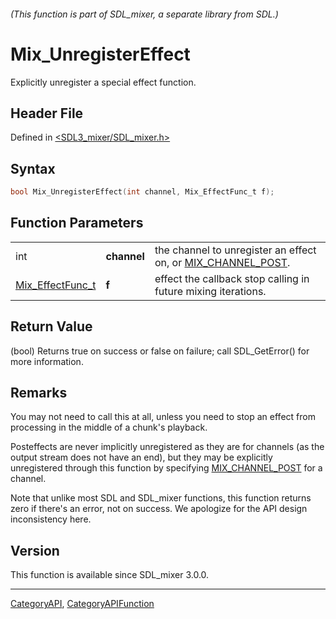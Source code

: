 ###### (This function is part of SDL_mixer, a separate library from SDL.)
# Mix_UnregisterEffect

Explicitly unregister a special effect function.

## Header File

Defined in [<SDL3_mixer/SDL_mixer.h>](https://github.com/libsdl-org/SDL_mixer/blob/main/include/SDL3_mixer/SDL_mixer.h)

## Syntax

```c
bool Mix_UnregisterEffect(int channel, Mix_EffectFunc_t f);
```

## Function Parameters

|                                      |             |                                                                                  |
| ------------------------------------ | ----------- | -------------------------------------------------------------------------------- |
| int                                  | **channel** | the channel to unregister an effect on, or [MIX_CHANNEL_POST](MIX_CHANNEL_POST). |
| [Mix_EffectFunc_t](Mix_EffectFunc_t) | **f**       | effect the callback stop calling in future mixing iterations.                    |

## Return Value

(bool) Returns true on success or false on failure; call SDL_GetError() for
more information.

## Remarks

You may not need to call this at all, unless you need to stop an effect
from processing in the middle of a chunk's playback.

Posteffects are never implicitly unregistered as they are for channels (as
the output stream does not have an end), but they may be explicitly
unregistered through this function by specifying
[MIX_CHANNEL_POST](MIX_CHANNEL_POST) for a channel.

Note that unlike most SDL and SDL_mixer functions, this function returns
zero if there's an error, not on success. We apologize for the API design
inconsistency here.

## Version

This function is available since SDL_mixer 3.0.0.

----
[CategoryAPI](CategoryAPI), [CategoryAPIFunction](CategoryAPIFunction)

